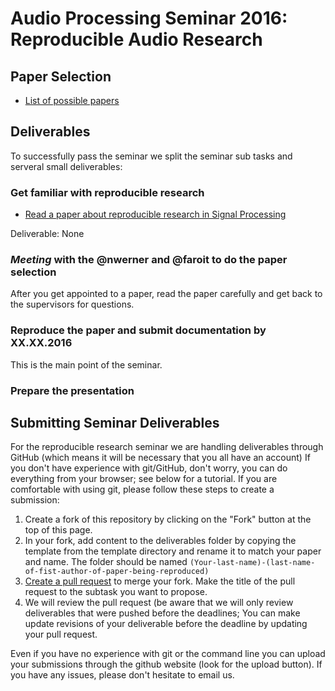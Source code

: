 # Audio Processing Seminar 2016: Reproducible Audio Research

## Paper Selection

* [List of possible papers](https://github.com/faroit/reproducible-audio-research)

## Deliverables

To successfully pass the seminar we split the seminar sub tasks and serveral small deliverables:

### Get familiar with reproducible research

* [Read a paper about reproducible research in Signal Processing](https://infoscience.epfl.ch/record/136640)

Deliverable: None

### _Meeting_ with the @nwerner and @faroit to do the paper selection

After you get appointed to a paper, read the paper carefully and get back to the supervisors for questions.

### Reproduce the paper and submit documentation by XX.XX.2016

This is the main point of the seminar. 

### Prepare the presentation




## Submitting Seminar Deliverables 

For the reproducible research seminar we are handling deliverables through GitHub (which means it will be necessary that you all have an account) If you don't have experience with git/GitHub, don't worry, you can do everything from your browser; see below for a tutorial.
If you are comfortable with using git, please follow these steps to create a submission:

1. Create a fork of this repository by clicking on the "Fork" button at the top of this page.
2. In your fork, add content to the deliverables folder by copying the template from the template directory and rename it to match your paper and name. The folder should be named `(Your-last-name)-(last-name-of-fist-author-of-paper-being-reproduced)`
3. [Create a pull request](https://github.com/audiolabs/APSRR-2016/pull/new/master) to merge your fork.  Make the title of the pull request to the subtask you want to propose.
4. We will review the pull request (be aware that we will only review deliverables that were pushed before the deadlines; You can make update revisions of your deliverable before the deadline by updating your pull request.

Even if you have no experience with git or the command line you can upload your submissions through the github website (look for the upload button). If you have any issues, please don't hesitate to email us.
